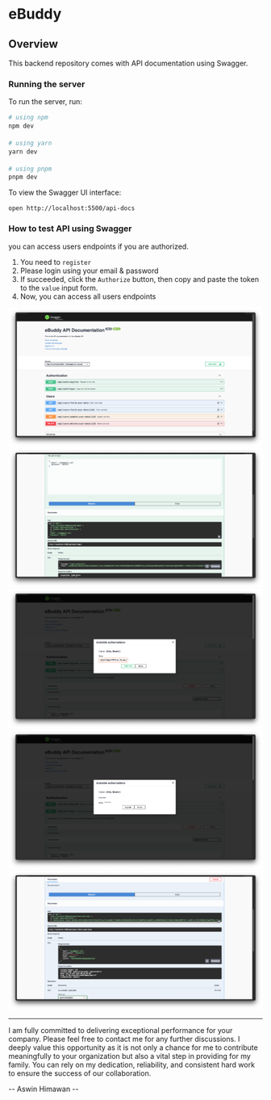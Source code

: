 # eBuddy

## Overview

This backend repository comes with API documentation using Swagger.

### Running the server

To run the server, run:

```bash
# using npm
npm dev

# using yarn
yarn dev

# using pnpm
pnpm dev
```

To view the Swagger UI interface:

```
open http://localhost:5500/api-docs
```

### How to test API using Swagger

you can access users endpoints if you are authorized.

1. You need to `register`
2. Please login using your email & password
3. If succeeded, click the `Authorize` button, then copy and paste the token to the `value` input form.
4. Now, you can access all users endpoints

![1_display](/doc-assets/1_display.png)
![2_login](/doc-assets/2_login.png)
![3_input_the_token](/doc-assets/3_input_the_token.png)
![4_authorized](/doc-assets/4_authorized.png)
![5_accessing_endpoint](/doc-assets/5_accessing_endpoint.png)

---

I am fully committed to delivering exceptional performance for your company. Please feel free to contact me for any further discussions. I deeply value this opportunity as it is not only a chance for me to contribute meaningfully to your organization but also a vital step in providing for my family. You can rely on my dedication, reliability, and consistent hard work to ensure the success of our collaboration.

-- Aswin Himawan --
